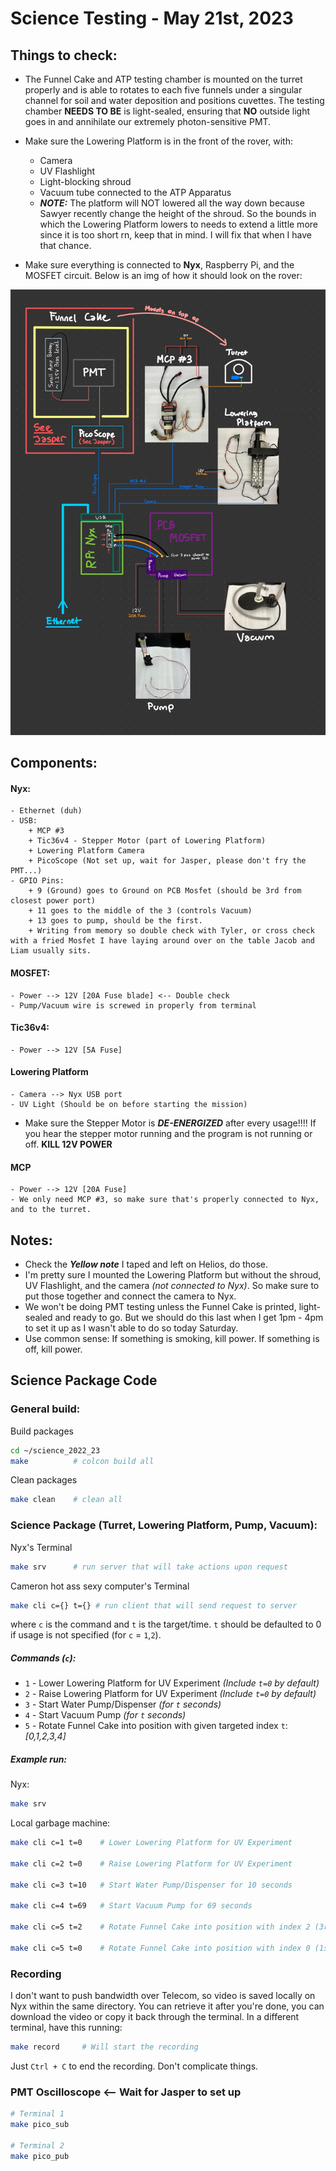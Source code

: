 # Science Testing - May 21st, 2023

## Things to check:
- The Funnel Cake and ATP testing chamber is mounted on the turret properly and is able to rotates to each five funnels under a singular channel for soil and water deposition and positions cuvettes. The testing chamber **NEEDS TO BE** is light-sealed, ensuring that **NO** outside light goes in and annihilate our extremely photon-sensitive PMT.

- Make sure the Lowering Platform is in the front of the rover, with:
    + Camera
    + UV Flashlight
    + Light-blocking shroud
    + Vacuum tube connected to the ATP Apparatus
    + ***NOTE:*** The platform will NOT lowered all the way down because Sawyer recently change the height of the shroud. So the bounds in which the Lowering Platform lowers to needs to extend a little more since it is too short rn, keep that in mind. I will fix that when I have that chance.

- Make sure everything is connected to **Nyx**, Raspberry Pi, and the MOSFET circuit. Below is an img of how it should look on the rover:

![img](temp.jpg)


## Components:
#### Nyx:
    - Ethernet (duh)
    - USB:
        + MCP #3
        + Tic36v4 - Stepper Motor (part of Lowering Platform)
        + Lowering Platform Camera
        + PicoScope (Not set up, wait for Jasper, please don't fry the PMT...)
    - GPIO Pins:
        + 9 (Ground) goes to Ground on PCB Mosfet (should be 3rd from closest power port)
        + 11 goes to the middle of the 3 (controls Vacuum)
        + 13 goes to pump, should be the first.
        + Writing from memory so double check with Tyler, or cross check with a fried Mosfet I have laying around over on the table Jacob and Liam usually sits.
#### MOSFET:
    - Power --> 12V [20A Fuse blade] <-- Double check
    - Pump/Vacuum wire is screwed in properly from terminal
#### Tic36v4:
    - Power --> 12V [5A Fuse]
#### Lowering Platform
    - Camera --> Nyx USB port
    - UV Light (Should be on before starting the mission)
    
- Make sure the Stepper Motor is ***DE-ENERGIZED*** after every usage!!!! If you hear the stepper motor running and the program is not running or off. **KILL 12V POWER**

#### MCP
    - Power --> 12V [20A Fuse]
    - We only need MCP #3, so make sure that's properly connected to Nyx, and to the turret.



## Notes:
- Check the ***Yellow note*** I taped and left on Helios, do those.
- I'm pretty sure I mounted the Lowering Platform but without the shroud, UV Flashlight, and the camera *(not connected to Nyx)*. So make sure to put those together and connect the camera to Nyx.
- We won't be doing PMT testing unless the Funnel Cake is printed, light-sealed and ready to go. But we should do this last when I get 1pm - 4pm to set it up as I wasn't able to do so today Saturday.
- Use common sense: If something is smoking, kill power. If something is off, kill power.

## Science Package Code
### General build:
Build packages
```bash
cd ~/science_2022_23
make          # colcon build all
```
Clean packages
```bash
make clean    # clean all
```

### Science Package (Turret, Lowering Platform, Pump, Vacuum):
Nyx's Terminal
```bash
make srv      # run server that will take actions upon request
```
Cameron hot ass sexy computer's Terminal
```bash
make cli c={} t={} # run client that will send request to server
```
where `c` is the command and `t` is the target/time. `t` should be defaulted to 0 if usage is not specified (for `c` = `1`,`2`).

##### Commands (`c`):
- `1` - Lower Lowering Platform for UV Experiment *(Include `t=0` by default)*
- `2` - Raise Lowering Platform for UV Experiment *(Include `t=0` by default)*
- `3` - Start Water Pump/Dispenser *(for `t` seconds)*
- `4` - Start Vacuum Pump *(for `t` seconds)*
- `5` - Rotate Funnel Cake into position with given targeted index `t`:*[0,1,2,3,4]*


##### Example run:
Nyx:
```bash
make srv
```
Local garbage machine:
```bash
make cli c=1 t=0    # Lower Lowering Platform for UV Experiment

make cli c=2 t=0    # Raise Lowering Platform for UV Experiment

make cli c=3 t=10   # Start Water Pump/Dispenser for 10 seconds

make cli c=4 t=69   # Start Vacuum Pump for 69 seconds

make cli c=5 t=2    # Rotate Funnel Cake into position with index 2 (3rd position) We are using 0-indexing

make cli c=5 t=0    # Rotate Funnel Cake into position with index 0 (1st position)
```

### Recording
I don't want to push bandwidth over Telecom, so video is saved locally on Nyx within the same directory. You can retrieve it after you're done, you can download the video or copy it back through the terminal.
In a different terminal, have this running:
```bash
make record     # Will start the recording
```
Just `Ctrl + C` to end the recording. Don't complicate things.

### PMT Oscilloscope <-- Wait for Jasper to set up
```bash
# Terminal 1
make pico_sub

# Terminal 2
make pico_pub
```
